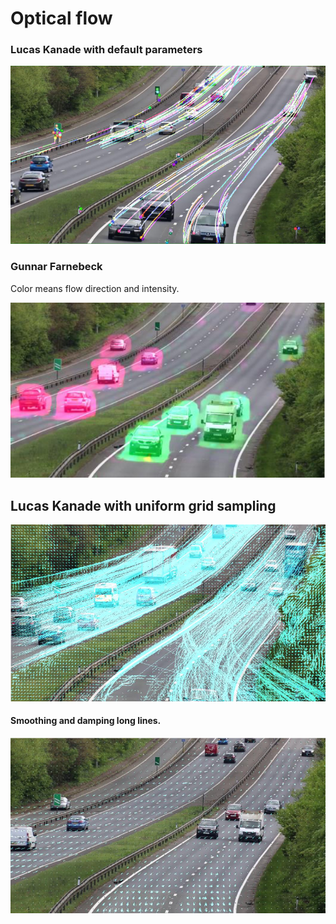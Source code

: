 # Optical flow

### Lucas Kanade with default parameters
![Result](LucasKanade.png)

### Gunnar Farnebeck
Color means flow direction and intensity.

![Result](GunnarFarnebeck.png)

## Lucas Kanade with uniform grid sampling
![Result](LucasKanadeGrid.png)

#### Smoothing and damping long lines.
![Result](LucasKanadeGridSmooth.png)
